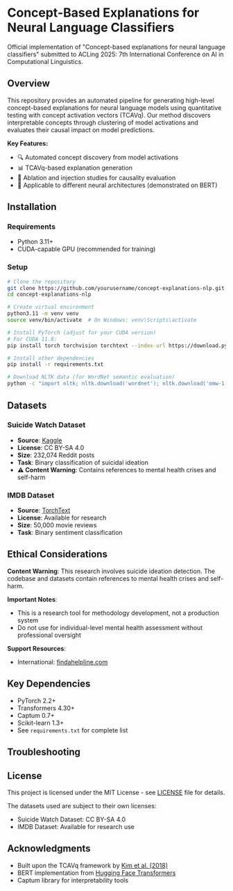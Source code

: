 # Concept-Based Explanations for Neural Language Classifiers

Official implementation of "Concept-based explanations for neural language classifiers" submitted to ACLing 2025: 7th International Conference on AI in Computational Linguistics.

## Overview

This repository provides an automated pipeline for generating high-level concept-based explanations for neural language models using quantitative testing with concept activation vectors (TCAVq). Our method discovers interpretable concepts through clustering of model activations and evaluates their causal impact on model predictions.

**Key Features:**
- 🔍 Automated concept discovery from model activations
- 📊 TCAVq-based explanation generation
- 🧪 Ablation and injection studies for causality evaluation
- 🎯 Applicable to different neural architectures (demonstrated on BERT)

## Installation

### Requirements
- Python 3.11+
- CUDA-capable GPU (recommended for training)

### Setup
```bash
# Clone the repository
git clone https://github.com/yourusername/concept-explanations-nlp.git
cd concept-explanations-nlp

# Create virtual environment
python3.11 -m venv venv
source venv/bin/activate  # On Windows: venv\Scripts\activate

# Install PyTorch (adjust for your CUDA version)
# For CUDA 11.8:
pip install torch torchvision torchtext --index-url https://download.pytorch.org/whl/cu118

# Install other dependencies
pip install -r requirements.txt

# Download NLTK data (for WordNet semantic evaluation)
python -c "import nltk; nltk.download('wordnet'); nltk.download('omw-1.4')"
```

## Datasets

### Suicide Watch Dataset
- **Source**: [Kaggle](https://www.kaggle.com/datasets/nikhileswarkomati/suicide-watch)
- **License**: CC BY-SA 4.0
- **Size**: 232,074 Reddit posts
- **Task**: Binary classification of suicidal ideation
- **⚠️ Content Warning**: Contains references to mental health crises and self-harm

### IMDB Dataset
- **Source**: [TorchText](https://pytorch.org/text/stable/datasets.html#imdb)
- **License**: Available for research
- **Size**: 50,000 movie reviews
- **Task**: Binary sentiment classification

## Ethical Considerations

**Content Warning**: This research involves suicide ideation detection. The codebase and datasets contain references to mental health crises and self-harm.

**Important Notes**:
- This is a research tool for methodology development, not a production system
- Do not use for individual-level mental health assessment without professional oversight

**Support Resources**:
- International: [findahelpline.com](https://findahelpline.com)

## Key Dependencies

- PyTorch 2.2+
- Transformers 4.30+
- Captum 0.7+
- Scikit-learn 1.3+
- See `requirements.txt` for complete list

## Troubleshooting

## License

This project is licensed under the MIT License - see [LICENSE](LICENSE) file for details.

The datasets used are subject to their own licenses:
- Suicide Watch Dataset: CC BY-SA 4.0
- IMDB Dataset: Available for research use

## Acknowledgments

- Built upon the TCAVq framework by [Kim et al. (2018)](https://arxiv.org/abs/1711.11279)
- BERT implementation from [Hugging Face Transformers](https://huggingface.co/transformers/)
- Captum library for interpretability tools

